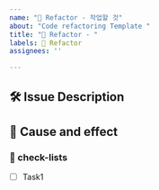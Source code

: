 ```yaml
---
name: "🔨 Refactor - 작업할 것"
about: "Code refactoring Template "
title: "🔨 Refactor - "
labels: 🔨 Refactor
assignees: ''

---
```


## 🛠️ Issue Description
[//]: # (해당 이슈에 대한 설명을 작성해주세요.)

## 💭 Cause and effect
[//]: # (코드 리팩토링을 하는 이유와 예상 결과를 작성해주세요.)

### 📝 check-lists
[//]: # (업무 체크리스트를 작성해주세요.)
- [ ] Task1